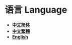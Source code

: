 # 语言 Language

* [**中文简体**](PlayerRace/zh_CN/)
* [**中文繁體**](PlayerRace/zh_TW/)
* [**English**](PlayerRace/en_US/)